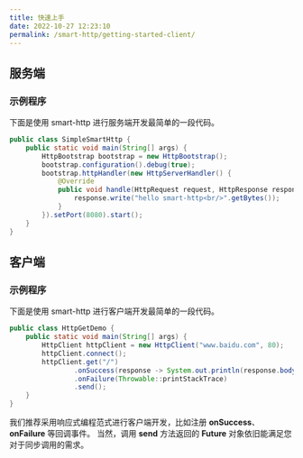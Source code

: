```yaml
---
title: 快速上手
date: 2022-10-27 12:23:10
permalink: /smart-http/getting-started-client/
---
```

## 服务端
### 示例程序
下面是使用 smart-http 进行服务端开发最简单的一段代码。
```java
public class SimpleSmartHttp {
    public static void main(String[] args) {
        HttpBootstrap bootstrap = new HttpBootstrap();
        bootstrap.configuration().debug(true);
        bootstrap.httpHandler(new HttpServerHandler() {
            @Override
            public void handle(HttpRequest request, HttpResponse response) throws IOException {
                response.write("hello smart-http<br/>".getBytes());
            }
        }).setPort(8080).start();
    }
}
```

## 客户端
### 示例程序
下面是使用 smart-http 进行客户端开发最简单的一段代码。
```java
public class HttpGetDemo {
    public static void main(String[] args) {
        HttpClient httpClient = new HttpClient("www.baidu.com", 80);
        httpClient.connect();
        httpClient.get("/")
                .onSuccess(response -> System.out.println(response.body()))
                .onFailure(Throwable::printStackTrace)
                .send();
    }
}
```
我们推荐采用响应式编程范式进行客户端开发，比如注册 **onSuccess**、**onFailure** 等回调事件。
当然，调用 **send** 方法返回的 **Future** 对象依旧能满足您对于同步调用的需求。

 